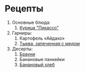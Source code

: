 # Рецепты

1. Основные блюда:
   1. [Курица "Пикассо"](chicken.md)
1. Гарниры:
   1. Картофель «Айдахо»
   1. [Тыква, запеченная с медом](honey_pumpkin.md)
1. Десерты:
   1. [Брауни](brownie.md)
   1. Банановые панкейки
   1. [Банановый хлеб](banana_bread.md)
